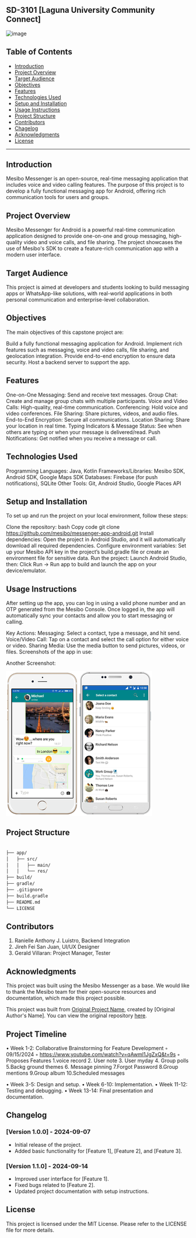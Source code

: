 ## SD-3101 [Laguna University Community Connect]
![image](https://github.com/user-attachments/assets/ae4c766e-ce27-47f6-b9e5-85b143946f4c)

## Table of Contents

- [Introduction](#introduction)
- [Project Overview](#project-overview)
- [Target Audience](#target-audience)
- [Objectives](#objectives)
- [Features](#features)
- [Technologies Used](#technologies-used)
- [Setup and Installation](#setup-and-installation)
- [Usage Instructions](#usage-instructions)
- [Project Structure](#project-structure)
- [Contributors](#contributors)
- [Chagelog](#changelog)
- [Acknowledgments](#acknowledgments)
- [License](#license)

---

## Introduction

Mesibo Messenger is an open-source, real-time messaging application that includes voice and video calling features. The purpose of this project is to develop a fully functional messaging app for Android, offering rich communication tools for users and groups.

## Project Overview

Mesibo Messenger for Android is a powerful real-time communication application designed to provide one-on-one and group messaging, high-quality video and voice calls, and file sharing. The project showcases the use of Mesibo's SDK to create a feature-rich communication app with a modern user interface.

## Target Audience

This project is aimed at developers and students looking to build messaging apps or WhatsApp-like solutions, with real-world applications in both personal communication and enterprise-level collaboration.

## Objectives

The main objectives of this capstone project are:

Build a fully functional messaging application for Android.
Implement rich features such as messaging, voice and video calls, file sharing, and geolocation integration.
Provide end-to-end encryption to ensure data security.
Host a backend server to support the app.

## Features

One-on-One Messaging: Send and receive text messages.
Group Chat: Create and manage group chats with multiple participants.
Voice and Video Calls: High-quality, real-time communication.
Conferencing: Hold voice and video conferences.
File Sharing: Share pictures, videos, and audio files.
End-to-End Encryption: Secure all communications.
Location Sharing: Share your location in real time.
Typing Indicators & Message Status: See when others are typing or when your message is delivered/read.
Push Notifications: Get notified when you receive a message or call.

## Technologies Used

Programming Languages: Java, Kotlin
Frameworks/Libraries: Mesibo SDK, Android SDK, Google Maps SDK
Databases: Firebase (for push notifications), SQLite
Other Tools: Git, Android Studio, Google Places API

## Setup and Installation

To set up and run the project on your local environment, follow these steps:

Clone the repository:
bash
Copy code
git clone https://github.com/mesibo/messenger-app-android.git
Install dependencies: Open the project in Android Studio, and it will automatically download all required dependencies.
Configure environment variables: Set up your Mesibo API key in the project’s build.gradle file or create an environment file for sensitive data.
Run the project:
Launch Android Studio, then:
Click Run -> Run app to build and launch the app on your device/emulator.

## Usage Instructions

After setting up the app, you can log in using a valid phone number and an OTP generated from the Mesibo Console. Once logged in, the app will automatically sync your contacts and allow you to start messaging or calling.

Key Actions:
Messaging: Select a contact, type a message, and hit send.
Voice/Video Call: Tap on a contact and select the call option for either voice or video.
Sharing Media: Use the media button to send pictures, videos, or files.
Screenshots of the app in use:

Another Screenshot:

![alt text](image.png)

## Project Structure

```bash

├── app/
│   ├── src/
│   │   ├── main/
│   │   └── res/
├── build/
├── gradle/
├── .gitignore
├── build.gradle
├── README.md
└── LICENSE
```

## Contributors

1. Ranielle Anthony J. Luistro, Backend Integration
2. Jireh Fei San Juan, UI/UX Designer
3. Gerald Villaran: Project Manager, Tester

## Acknowledgments

This project was built using the Mesibo Messenger as a base. We would like to thank the Mesibo team for their open-source resources and documentation, which made this project possible.

This project was built from [Original Project Name](https://github.com/mesibo/messenger-app-android), created by [Original Author's Name]. You can view the original repository [here](https://github.com/mesibo/messenger-app-android).
## Project Timeline
• Week 1-2: Collaborative Brainstorming for Feature Development
  ◦ 09/15/2024
  ◦ https://www.youtube.com/watch?v=qAwml1JgZxQ&t=9s
   ◦ Proposes Features 
   1.voice record
   2. User note
   3. User myday
   4. Group polls
   5.Backg ground themes
   6. Message pinning
   7.Forgot Password
   8.Group mentions
   9.Group album
  10.Scheduled messages

• Week 3-5: Design and setup.
• Week 6-10: Implementation.
• Week 11-12: Testing and debugging.
• Week 13-14: Final presentation and documentation.
     
## Changelog

### [Version 1.0.0] - 2024-09-07

- Initial release of the project.
- Added basic functionality for [Feature 1], [Feature 2], and [Feature 3].

### [Version 1.1.0] - 2024-09-14

- Improved user interface for [Feature 1].
- Fixed bugs related to [Feature 2].
- Updated project documentation with setup instructions.

## License

This project is licensed under the MIT License. Please refer to the LICENSE file for more details.
